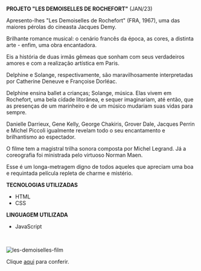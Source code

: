 **PROJETO "LES DEMOISELLES DE ROCHEFORT"** (JAN/23)

<p>Apresento-lhes "Les Demoiselles de Rochefort" (FRA, 1967), uma das maiores pérolas do cineasta Jacques Demy.</p>
<p>Brilhante romance musical: o cenário francês da época, as cores, a distinta arte - enfim, uma obra encantadora.</p>
<p>Eis a história de duas irmãs gêmeas que sonham com seus verdadeiros amores e com a realização artística em Paris.</p>
<p>Delphine e Solange, respectivamente, são maravilhosamente interpretadas por Catherine Deneuve e Françoise Dorléac.</p>
<p>Delphine ensina ballet a crianças; Solange, música. Elas vivem em Rochefort, uma bela cidade litorânea, e sequer imaginariam, até então, que as presenças de um marinheiro e de um músico mudariam suas vidas para sempre.</p>
<p>Danielle Darrieux, Gene Kelly, George Chakiris, Grover Dale, Jacques Perrin e Michel Piccoli igualmente revelam todo o seu encantamento e brilhantismo ao espectador.</p>
<p>O filme tem a magistral trilha sonora composta por Michel Legrand. Já a coreografia foi ministrada pelo virtuoso Norman Maen.</p>
<p>Esse é um longa-metragem digno de todos aqueles que apreciam uma boa e requintada película repleta de charme e mistério.</p>

**TECNOLOGIAS UTILIZADAS**

- HTML
- CSS

**LINGUAGEM UTILIZADA**

- JavaScript
<br>

![les-demoiselles-film](https://github.com/carolinaoftinoco/les-demoiselles-film/blob/main/les-demoiselles-film.gif)

Clique [aqui](https://carolinaoftinoco.github.io/les-demoiselles-film/) para conferir.
